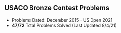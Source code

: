## USACO Bronze Contest Problems

- Problems Dated: December 2015 - US Open 2021 
- **47/72** Total Problems Solved (Last Updated 8/4/21)
